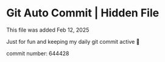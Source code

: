 # Git Auto Commit | Hidden File

This file was added Feb 12, 2025

Just for fun and keeping my daily git commit active 🤪

commit number: 644428
